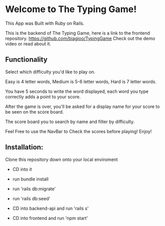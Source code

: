 # Welcome to The Typing Game!

This App was Built with Ruby on Rails.

This is the backend of The Typing Game, here is a link to the frontend repository. https://github.com/biagioo/TypingGame
Check out the demo video or read about it.

## Functionality

Select which difficulty you'd like to play on.

Easy is 4 letter words, Medium is 5-6 letter words, Hard is 7 letter words.

You have 5 seconds to write the word displayed, each word you type correctly adds a point to your score.

After the game is over, you'll be asked for a display name for your score to be seen on the score board.

The score board you to search by name and filter by difficulty.

Feel Free to use the NavBar to Check the scores before playing! Enjoy!

## Installation:

Clone this repository down onto your local enviroment

- CD into it
- run bundle install
- run 'rails db:migrate'
- run 'rails db:seed'

- CD into backend-api and run 'rails s'
- CD into frontend and run 'npm start'
